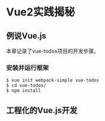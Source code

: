 # Vue2实践揭秘

## 例说Vue.js

本章记录了vue-todos项目的开发步骤。

### 安装并运行框架

```
$ vue init webpack-simple vue-todos
$ cd vue-todos/
$ npm install
```

## 工程化的Vue.js开发


## 